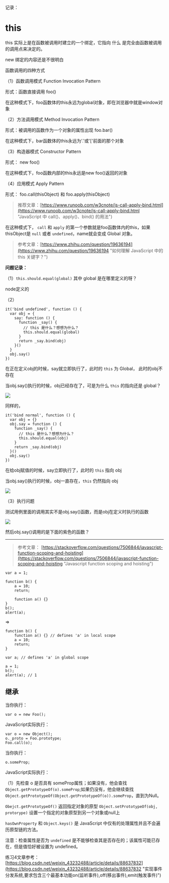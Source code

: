 记录：

# this

this 实际上是在函数被调用时建立的一个绑定，它指向 什么 是完全由函数被调用的调用点来决定的。

new 绑定的内容还是不很明白

函数调用的四种方式

（1）函数调用模式 Function Invocation Pattern 

形式：函数直接调用 foo()

在这种模式下，foo函数体的this永远为global对象，即在浏览器中就是window对象

（2）方法调用模式 Method Invocation Pattern

形式：被调用的函数作为一个对象的属性出现 foo.bar()

在这种模式下，bar函数体的this永远为'.'或'['前面的那个对象

（3）构造器模式 Constructor Pattern

形式： new foo()

在这种模式下，foo函数内部的this永远是new foo()返回的对象

（4）应用模式 Apply Pattern

形式： foo.call(thisObject) 和 foo.apply(thisObject)

> 推荐文章：[https://www.runoob.com/w3cnote/js-call-apply-bind.html](https://www.runoob.com/w3cnote/js-call-apply-bind.html "JavaScript 中 call()、apply()、bind() 的用法")

在这种模式下， `call` 和 `apply` 的第一个参数就是foo函数体内的this，如果thisObject是 `null` 或者 `undefined`，name就会变成 Global 对象。

> 参考文章：[https://www.zhihu.com/question/19636194](https://www.zhihu.com/question/19636194 "如何理解 JavaScript 中的 this 关键字？")

**问题记录：**

（1）`this.should.equal(global)` 其中 global 是在哪里定义的呀？

node定义的

（2）

	it('bind undefined', function () {
      var obj = {
        say: function () {
          function _say() {
            // this 是什么？想想为什么？
            this.should.equal(global)
          }
          return _say.bind(obj)
        }()
      }
      obj.say()
    })

在正在定义obj的时候，say就立即执行了，此时的 `this` 为 Global， 此时的obj不存在

当obj.say()执行的时候，obj已经存在了，可是为什么 `this` 的指向还是 global？

![](https://s2.ax1x.com/2019/07/31/etgRN6.png)

同样的，

	it('bind normal', function () {
      var obj = {}
      obj.say = function () {
        function _say() {
          // this 是什么？想想为什么？
          this.should.equal(obj)
        }
        return _say.bind(obj)
      }()
      obj.say()
    })

在给obj赋值的时候，say立即执行了，此时的 `this` 指向 obj

当obj.say()执行的时候，obj一直存在，`this`	仍然指向 obj

![](https://b2.bmp.ovh/imgs/2019/07/4f1077a9502db730.png)


（3）执行问题

测试用例里面的调用其实不是obj.say()函数，而是obj在定义时执行的函数

![](https://s2.ax1x.com/2019/07/31/ethYFI.png)

然后obj.say()调用的是下面的紫色的函数？

---


> 参考文章： [https://stackoverflow.com/questions/7506844/javascript-function-scoping-and-hoisting](https://stackoverflow.com/questions/7506844/javascript-function-scoping-and-hoisting "Javascript function scoping and hoisting")

	var a = 1;

	function b() {
	    a = 10;
	    return;
	
	    function a() {}
	}
	b();
	alert(a);

=>

	function b() {
		function a() {} // defines 'a' in local scope
	    a = 10;
	    return;
	}

	var a; // defines 'a' in global scope

	a = 1; 
	b();
	alert(a); // 1


## 继承

当你执行：

	var o = new Foo();

JavaScript实际执行：

	var o = new Object();
	o._proto = Foo.prototype;
	Foo.call(o);

当你执行：

	o.someProp;

JavaScript实际执行：

（1）先检查 o 是否具有 someProp属性；如果没有，他会查找 `Object.getPrototypeOf(o).someProp`;如果仍没有，他会继续查找 `Object.getPrototypeOf(Object.getPrototypeOf(o)).someProp`，直到为Null。


`Obejct.getPrototypeOf()` 返回指定对象的原型
`Object.setPrototypeOf(obj, protorype)` 设置一个指定的对象原型到另一个对象或null上

`hasOwnProperty` 和 `Object.keys()` 是 JavaScript 中仅有的处理属性并且不会遍历原型链的方法。

注意：检查属性是否为 `undefined` 是不能够检查其是否存在的；该属性可能已存在，但是值恰好被设置为 undefined。

练习4文章参考：[https://blog.csdn.net/weixin_43232488/article/details/88637832](https://blog.csdn.net/weixin_43232488/article/details/88637832 "实现事件分发系统,要求包含三个最基本功能on(监听事件),off(移出事件),emit(触发事件)")
